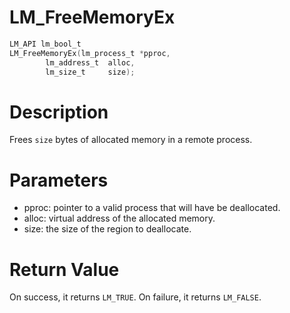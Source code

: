 # LM_FreeMemoryEx

```c
LM_API lm_bool_t
LM_FreeMemoryEx(lm_process_t *pproc,
        lm_address_t  alloc,
        lm_size_t     size);
```

# Description

Frees `size` bytes of allocated memory in a remote process.

# Parameters

- pproc: pointer to a valid process that will have be deallocated.
- alloc: virtual address of the allocated memory.
- size: the size of the region to deallocate.

# Return Value

On success, it returns `LM_TRUE`. On failure, it returns `LM_FALSE`.

